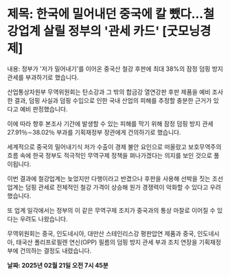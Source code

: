 # **제목: 한국에 밀어내던 중국에 칼 뺐다...철강업계 살릴 정부의 '관세 카드' [굿모닝경제]**

  내용: 정부가 '저가 밀어내기'를 이어온 중국산 철강 후판에 최대 38%의 잠정 덤핑 방지 관세를 부과하기로 했습니다.

산업통상자원부 무역위원회는 탄소강과 그 밖의 합금강 열연강판 후판 제품을 예비 조사한 결과, 덤핑 사실과 덤핑 수입으로 인한 국내 산업의 피해를 추정할 충분한 근거가 있다고 예비 판정했습니다.

이에 따라 향후 본조사 기간에 발생할 수 있는 피해를 막기 위해 잠정 덤핑 방지 관세 27.91％∼38.02％ 부과를 기획재정부 장관에게 건의하기로 했습니다.

세계적으로 중국의 밀어내기식 저가 수출이 경제 불안 요인으로 떠올랐고 보호무역주의 흐름 속에 한국 정부도 적극적인 무역구제 정책을 펴나가겠다는 의지를 보인 것으로 풀이됩니다.

이번 결과에 철강업계는 늦었지만 다행이라고 반겼으나 후판을 사용해 선박을 짓는 조선업계는 덤핑 관세로 전체적인 철강 가격이 상승해 원가 경쟁력이 악화할 수 있다고 우려했습니다.

또 업계 일각에서는 정부의 이 같은 무역구제 조치가 중국과의 통상 마찰로 이어질 수 있다는 우려도 나왔습니다.

무역위원회는 중국, 인도네시아, 대만산 스테인리스강 평판압연 제품과 중국, 인도네시아, 태국산 폴리프로필렌 연신(OPP) 필름의 덤핑 방지 관세 부과 조치 연장을 기획재정부에 건의하는 결정도 내렸습니다.

  **날짜: 2025년 02월 21일 오전 7시 45분**